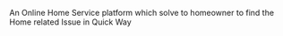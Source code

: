 An Online Home Service platform which solve to homeowner to find the Home related Issue in Quick Way
